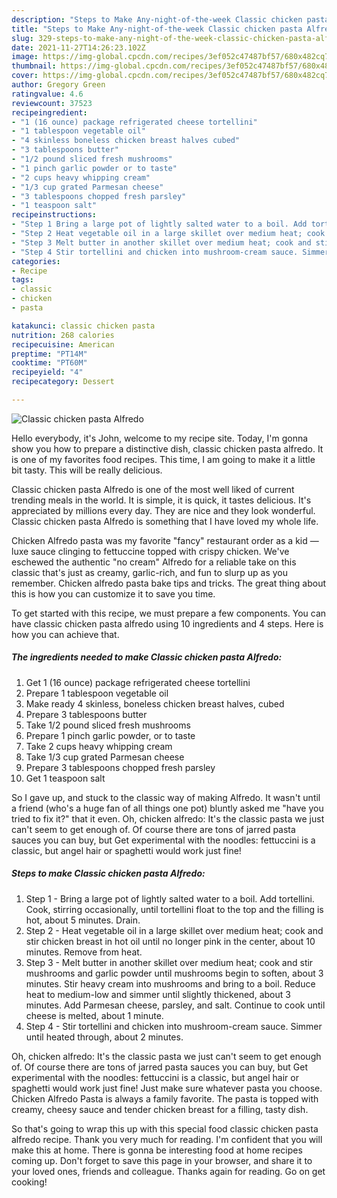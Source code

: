 ```yaml
---
description: "Steps to Make Any-night-of-the-week Classic chicken pasta Alfredo"
title: "Steps to Make Any-night-of-the-week Classic chicken pasta Alfredo"
slug: 329-steps-to-make-any-night-of-the-week-classic-chicken-pasta-alfredo
date: 2021-11-27T14:26:23.102Z
image: https://img-global.cpcdn.com/recipes/3ef052c47487bf57/680x482cq70/classic-chicken-pasta-alfredo-recipe-main-photo.jpg
thumbnail: https://img-global.cpcdn.com/recipes/3ef052c47487bf57/680x482cq70/classic-chicken-pasta-alfredo-recipe-main-photo.jpg
cover: https://img-global.cpcdn.com/recipes/3ef052c47487bf57/680x482cq70/classic-chicken-pasta-alfredo-recipe-main-photo.jpg
author: Gregory Green
ratingvalue: 4.6
reviewcount: 37523
recipeingredient:
- "1 (16 ounce) package refrigerated cheese tortellini"
- "1 tablespoon vegetable oil"
- "4 skinless boneless chicken breast halves cubed"
- "3 tablespoons butter"
- "1/2 pound sliced fresh mushrooms"
- "1 pinch garlic powder or to taste"
- "2 cups heavy whipping cream"
- "1/3 cup grated Parmesan cheese"
- "3 tablespoons chopped fresh parsley"
- "1 teaspoon salt"
recipeinstructions:
- "Step 1 Bring a large pot of lightly salted water to a boil. Add tortellini. Cook, stirring occasionally, until tortellini float to the top and the filling is hot, about 5 minutes. Drain."
- "Step 2 Heat vegetable oil in a large skillet over medium heat; cook and stir chicken breast in hot oil until no longer pink in the center, about 10 minutes. Remove from heat."
- "Step 3 Melt butter in another skillet over medium heat; cook and stir mushrooms and garlic powder until mushrooms begin to soften, about 3 minutes. Stir heavy cream into mushrooms and bring to a boil. Reduce heat to medium-low and simmer until slightly thickened, about 3 minutes. Add Parmesan cheese, parsley, and salt. Continue to cook until cheese is melted, about 1 minute."
- "Step 4 Stir tortellini and chicken into mushroom-cream sauce. Simmer until heated through, about 2 minutes."
categories:
- Recipe
tags:
- classic
- chicken
- pasta

katakunci: classic chicken pasta 
nutrition: 268 calories
recipecuisine: American
preptime: "PT14M"
cooktime: "PT60M"
recipeyield: "4"
recipecategory: Dessert

---
```



![Classic chicken pasta Alfredo](https://img-global.cpcdn.com/recipes/3ef052c47487bf57/680x482cq70/classic-chicken-pasta-alfredo-recipe-main-photo.jpg)

Hello everybody, it's John, welcome to my recipe site. Today, I'm gonna show you how to prepare a distinctive dish, classic chicken pasta alfredo. It is one of my favorites food recipes. This time, I am going to make it a little bit tasty. This will be really delicious.

Classic chicken pasta Alfredo is one of the most well liked of current trending meals in the world. It is simple, it is quick, it tastes delicious. It's appreciated by millions every day. They are nice and they look wonderful. Classic chicken pasta Alfredo is something that I have loved my whole life.

Chicken Alfredo pasta was my favorite &#34;fancy&#34; restaurant order as a kid — luxe sauce clinging to fettuccine topped with crispy chicken. We&#39;ve eschewed the authentic &#34;no cream&#34; Alfredo for a reliable take on this classic that&#39;s just as creamy, garlic-rich, and fun to slurp up as you remember. Chicken alfredo pasta bake tips and tricks. The great thing about this is how you can customize it to save you time.


To get started with this recipe, we must prepare a few components. You can have classic chicken pasta alfredo using 10 ingredients and 4 steps. Here is how you can achieve that.

<!--inarticleads1-->

##### The ingredients needed to make Classic chicken pasta Alfredo:

1. Get 1 (16 ounce) package refrigerated cheese tortellini
1. Prepare 1 tablespoon vegetable oil
1. Make ready 4 skinless, boneless chicken breast halves, cubed
1. Prepare 3 tablespoons butter
1. Take 1/2 pound sliced fresh mushrooms
1. Prepare 1 pinch garlic powder, or to taste
1. Take 2 cups heavy whipping cream
1. Take 1/3 cup grated Parmesan cheese
1. Prepare 3 tablespoons chopped fresh parsley
1. Get 1 teaspoon salt


So I gave up, and stuck to the classic way of making Alfredo. It wasn&#39;t until a friend (who&#39;s a huge fan of all things one pot) bluntly asked me &#34;have you tried to fix it?&#34; that it even. Oh, chicken alfredo﻿: It&#39;s the classic pasta we just can&#39;t seem to get enough of. Of course there are tons of jarred pasta sauces﻿ you can buy, but Get experimental with the noodles: fettuccini is a classic, but angel hair or spaghetti would work just fine! 

<!--inarticleads2-->

##### Steps to make Classic chicken pasta Alfredo:

1. Step 1 - Bring a large pot of lightly salted water to a boil. Add tortellini. Cook, stirring occasionally, until tortellini float to the top and the filling is hot, about 5 minutes. Drain.
1. Step 2 - Heat vegetable oil in a large skillet over medium heat; cook and stir chicken breast in hot oil until no longer pink in the center, about 10 minutes. Remove from heat.
1. Step 3 - Melt butter in another skillet over medium heat; cook and stir mushrooms and garlic powder until mushrooms begin to soften, about 3 minutes. Stir heavy cream into mushrooms and bring to a boil. Reduce heat to medium-low and simmer until slightly thickened, about 3 minutes. Add Parmesan cheese, parsley, and salt. Continue to cook until cheese is melted, about 1 minute.
1. Step 4 - Stir tortellini and chicken into mushroom-cream sauce. Simmer until heated through, about 2 minutes.


Oh, chicken alfredo﻿: It&#39;s the classic pasta we just can&#39;t seem to get enough of. Of course there are tons of jarred pasta sauces﻿ you can buy, but Get experimental with the noodles: fettuccini is a classic, but angel hair or spaghetti would work just fine! Just make sure whatever pasta you choose. Chicken Alfredo Pasta is always a family favorite. The pasta is topped with creamy, cheesy sauce and tender chicken breast for a filling, tasty dish. 

So that's going to wrap this up with this special food classic chicken pasta alfredo recipe. Thank you very much for reading. I'm confident that you will make this at home. There is gonna be interesting food at home recipes coming up. Don't forget to save this page in your browser, and share it to your loved ones, friends and colleague. Thanks again for reading. Go on get cooking!
